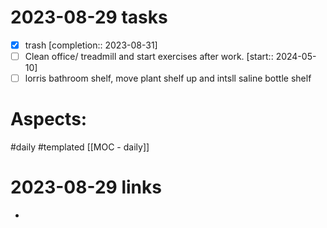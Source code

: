 
# 2023-08-29 tasks

- [x] trash  [completion:: 2023-08-31]
- [ ] Clean office/ treadmill and start exercises after work.  [start:: 2024-05-10]
- [ ] lorris bathroom shelf, move plant shelf up and intsll saline bottle shelf

# Aspects:
#daily #templated
[[MOC - daily]]

# 2023-08-29 links
- 


